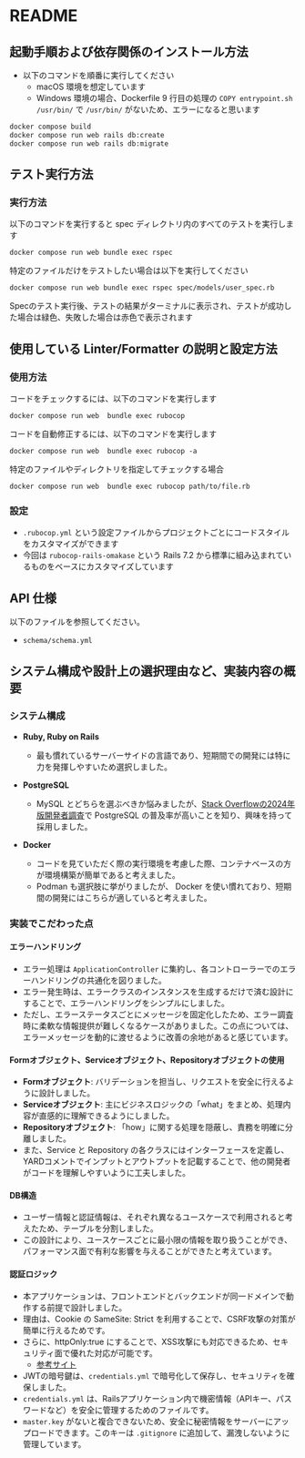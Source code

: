 # README

## 起動⼿順および依存関係のインストール⽅法

* 以下のコマンドを順番に実行してください
  * macOS 環境を想定しています
  * Windows 環境の場合、Dockerfile 9 行目の処理の `COPY entrypoint.sh /usr/bin/` で `/usr/bin/` がないため、エラーになると思います

```bash
docker compose build
docker compose run web rails db:create
docker compose run web rails db:migrate
```


## テスト実⾏⽅法
### 実行方法
以下のコマンドを実行すると spec ディレクトリ内のすべてのテストを実行します
```bush
docker compose run web bundle exec rspec
```

特定のファイルだけをテストしたい場合は以下を実行してください
```bush
docker compose run web bundle exec rspec spec/models/user_spec.rb
```

Specのテスト実行後、テストの結果がターミナルに表示され、テストが成功した場合は緑色、失敗した場合は赤色で表示されます

## 使⽤している Linter/Formatter の説明と設定⽅法

### 使用方法
コードをチェックするには、以下のコマンドを実行します
```bush
docker compose run web  bundle exec rubocop
```

コードを自動修正するには、以下のコマンドを実行します
```bush
docker compose run web  bundle exec rubocop -a
```

特定のファイルやディレクトリを指定してチェックする場合
```bush
docker compose run web  bundle exec rubocop path/to/file.rb
```

### 設定
* `.rubocop.yml` という設定ファイルからプロジェクトごとにコードスタイルをカスタマイズができます
* 今回は `rubocop-rails-omakase` という Rails 7.2 から標準に組み込まれているものをベースにカスタマイズしています

## API 仕様
以下のファイルを参照してください。

* `schema/schema.yml`

## システム構成や設計上の選択理由など、実装内容の概要

### システム構成
* **Ruby, Ruby on Rails**
  * 最も慣れているサーバーサイドの言語であり、短期間での開発には特に力を発揮しやすいため選択しました。
  
* **PostgreSQL**
  * MySQL とどちらを選ぶべきか悩みましたが、[Stack Overflowの2024年版開発者調査](https://survey.stackoverflow.co/2024/technology#1-databases)で PostgreSQL の普及率が高いことを知り、興味を持って採用しました。

* **Docker**
  * コードを見ていただく際の実行環境を考慮した際、コンテナベースの方が環境構築が簡単であると考えました。
  * Podman も選択肢に挙がりましたが、 Docker を使い慣れており、短期間の開発にはこちらが適していると考えました。

### 実装でこだわった点

#### エラーハンドリング
* エラー処理は `ApplicationController` に集約し、各コントローラーでのエラーハンドリングの共通化を図りました。
* エラー発生時は、エラークラスのインスタンスを生成するだけで済む設計にすることで、エラーハンドリングをシンプルにしました。
* ただし、エラーステータスごとにメッセージを固定化したため、エラー調査時に柔軟な情報提供が難しくなるケースがありました。この点については、エラーメッセージを動的に渡せるように改善の余地があると感じています。

#### Formオブジェクト、Serviceオブジェクト、Repositoryオブジェクトの使用
* **Formオブジェクト**: バリデーションを担当し、リクエストを安全に行えるように設計しました。
* **Serviceオブジェクト**: 主にビジネスロジックの「what」をまとめ、処理内容が直感的に理解できるようにしました。
* **Repositoryオブジェクト**: 「how」に関する処理を隠蔽し、責務を明確に分離しました。
* また、Service と Repository の各クラスにはインターフェースを定義し、YARDコメントでインプットとアウトプットを記載することで、他の開発者がコードを理解しやすいように工夫しました。

#### DB構造
* ユーザー情報と認証情報は、それぞれ異なるユースケースで利用されると考えたため、テーブルを分割しました。
* この設計により、ユースケースごとに最小限の情報を取り扱うことができ、パフォーマンス面で有利な影響を与えることができたと考えています。

#### 認証ロジック
* 本アプリケーションは、フロントエンドとバックエンドが同一ドメインで動作する前提で設計しました。
* 理由は、Cookie の SameSite: Strict を利用することで、CSRF攻撃の対策が簡単に行えるためです。
* さらに、httpOnly:true にすることで、XSS攻撃にも対応できるため、セキュリティ面で優れた対応が可能です。
  * [参考サイト](https://qiita.com/Hiro-mi/items/18e00060a0f8654f49d6#session%E3%82%92%E7%94%A8%E3%81%84session%E3%82%92%E8%A8%80%E3%81%86%E3%81%8B%E5%89%8D)
* JWTの暗号鍵は、`credentials.yml` で暗号化して保存し、セキュリティを確保しました。
* `credentials.yml` は、Railsアプリケーション内で機密情報（APIキー、パスワードなど）を安全に管理するためのファイルです。
* `master.key` がないと複合できないため、安全に秘密情報をサーバーにアップロードできます。このキーは `.gitignore` に追加して、漏洩しないように管理しています。
